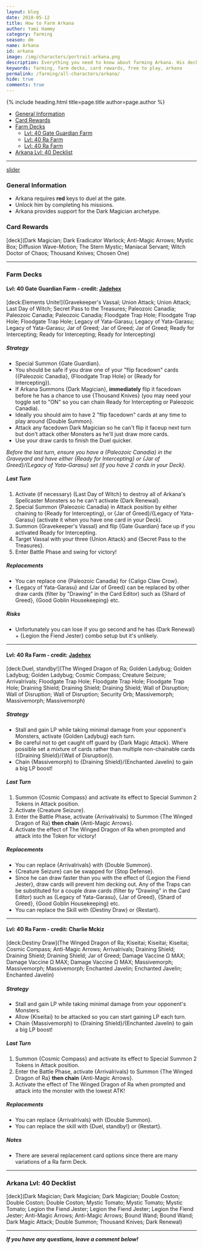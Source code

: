 ```yaml
---
layout: blog
date: 2018-05-12
title: How to Farm Arkana
author: Yami Hammy
category: farming
season: dm
name: Arkana
id: arkana
image: /img/characters/portrait-arkana.png
description: Everything you need to know about farming Arkana. His decklists, card rewards, top level farm decks with strategy information and free to play card replacements. This article will help you farm Arkana as efficiently as possible.
keywords: farming, farm decks, card rewards, free to play, arkana
permalink: /farming/all-characters/arkana/
hide: true
comments: true
---
```


{% include heading.html title=page.title author=page.author %}

- [General Information](#general-information)
- [Card Rewards](#card-rewards)
- [Farm Decks](#farm-decks)
    - [Lvl: 40 Gate Guardian Farm](#jadehex)
    - [Lvl: 40 Ra Farm](#jadehex2)
    - [Lvl: 40 Ra Farm](#charlie)
- [Arkana Lvl: 40 Decklist](#40)

---

[slider](/img/content/farming/arkana/slider.jpg)

### General Information
- Arkana requires **red** keys to duel at the gate.
- Unlock him by completing his missions.
- Arkana provides support for the Dark Magician archetype.

### Card Rewards
[deck](Dark Magician; Dark Eradicator Warlock; Anti-Magic Arrows; Mystic Box; Diffusion Wave-Motion; The Stern Mystic; Maniacal Servant; Witch Doctor of Chaos; Thousand Knives; Chosen One) 

---

### Farm Decks

<a name="jadehex"></a>

#### Lvl: 40 Gate Guardian Farm - credit: [Jadehex](/authors/jadehex/)
[deck:Elements Unite!](Gravekeeper's Vassal; Union Attack; Union Attack; Last Day of Witch; Secret Pass to the Treasures; Paleozoic Canadia; Paleozoic Canadia; Paleozoic Canadia; Floodgate Trap Hole; Floodgate Trap Hole; Floodgate Trap Hole; Legacy of Yata-Garasu; Legacy of Yata-Garasu; Legacy of Yata-Garasu; Jar of Greed; Jar of Greed; Jar of Greed; Ready for Intercepting; Ready for Intercepting; Ready for Intercepting)   

##### Strategy
- Special Summon {Gate Guardian}.
- You should be safe if you draw one of your "flip facedown" cards ({Paleozoic Canadia}, {Floodgate Trap Hole} or {Ready for Intercepting}).
- If Arkana Summons {Dark Magician}, **immediately**  flip it facedown before he has a chance to use {Thousand Knives} (you may need your toggle set to "ON" so you can chain Ready for Intercepting or Paleozoic Canadia).
- Ideally you should aim to have 2 "flip facedown" cards at any time to play around {Double Summon}.
- Attack any facedown Dark Magician so he can't flip it faceup next turn but don't attack other Monsters as he'll just draw more cards.
- Use your draw cards to finish the Duel quicker.

*Before the last turn, ensure you have a {Paleozoic Canadia} in the Graveyard and have either {Ready for Intercepting} or {Jar of Greed}/{Legacy of Yata-Garasu} set (if you have 2 cards in your Deck).*

##### Last Turn 
1. Activate (if necessary) {Last Day of Witch} to destroy all of Arkana's Spellcaster Monsters so he can't activate {Dark Renewal}.
2. Special Summon {Paleozoic Canadia} in Attack position by either chaining to {Ready for Intercepting}, or {Jar of Greed}/{Legacy of Yata-Garasu} (activate it when you have one card in your Deck).
3. Summon {Gravekeeper's Vassal} and flip {Gate Guardian} face up if you activated Ready for Intercepting. 
4. Target Vassal with your three {Union Attack} and {Secret Pass to the Treasures}.
5. Enter Battle Phase and swing for victory!

##### Replacements
- You can replace one {Paleozoic Canadia} for {Caligo Claw Crow}.
- {Legacy of Yata-Garasu} and {Jar of Greed} can be replaced by other draw cards (filter by "Drawing" in the Card Editor) such as {Shard of Greed}, {Good Goblin Housekeeping} etc. 

##### Risks
- Unfortunately you can lose if you go second and he has {Dark Renewal} + {Legion the Fiend Jester} combo setup but it's unlikely.

---

<a name="jadehex2"></a>

#### Lvl: 40 Ra Farm - credit: [Jadehex](/authors/jadehex/)
[deck:Duel, standby!](The Winged Dragon of Ra; Golden Ladybug; Golden Ladybug; Golden Ladybug; Cosmic Compass; Creature Seizure; Arrivalrivals; Floodgate Trap Hole; Floodgate Trap Hole; Floodgate Trap Hole; Draining Shield; Draining Shield; Draining Shield; Wall of Disruption; Wall of Disruption; Wall of Disruption; Security Orb; Massivemorph; Massivemorph; Massivemorph)

##### Strategy
- Stall and gain LP while taking minimal damage from your opponent's Monsters, activate {Golden Ladybug} each turn.
- Be careful not to get caught off guard by {Dark Magic Attack}. Where possible set a mixture of cards rather than multiple non-chainable cards ({Draining Shield}/{Wall of Disruption}).
- Chain {Massivemorph} to {Draining Shield}/{Enchanted Javelin} to gain a big LP boost!

##### Last Turn 
1. Summon {Cosmic Compass} and activate its effect to Special Summon 2 Tokens in Attack position. 
2. Activate {Creature Seizure}.
3. Enter the Battle Phase, activate {Arrivalrivals} to Summon {The Winged Dragon of Ra} **then chain** {Anti-Magic Arrows}.
4. Activate the effect of The Winged Dragon of Ra when prompted and attack into the Token for victory!
	
##### Replacements
- You can replace {Arrivalrivals} with {Double Summon}.
- {Creature Seizure} can be swapped for {Stop Defense}. 
- Since he can draw faster than you with the effect of {Legion the Fiend Jester}, draw cards will prevent him decking out. Any of the Traps can be substituted for a couple draw cards (filter by "Drawing" in the Card Editor) such as {Legacy of Yata-Garasu}, {Jar of Greed}, {Shard of Greed}, {Good Goblin Housekeeping} etc. 
- You can replace the Skill with {Destiny Draw} or {Restart}.

---

<a name="charlie"></a>

#### Lvl: 40 Ra Farm - credit: Charlie Mckiz
[deck:Destiny Draw](The Winged Dragon of Ra; Kiseitai; Kiseitai; Kiseitai; Cosmic Compass; Anti-Magic Arrows; Arrivalrivals; Draining Shield; Draining Shield; Draining Shield; Jar of Greed; Damage Vaccine Ω MAX; Damage Vaccine Ω MAX; Damage Vaccine Ω MAX; Massivemorph; Massivemorph; Massivemorph; Enchanted Javelin; Enchanted Javelin; Enchanted Javelin)

##### Strategy
- Stall and gain LP while taking minimal damage from your opponent's Monsters.
- Allow {Kiseitai} to be attacked so you can start gaining LP each turn.
- Chain {Massivemorph} to {Draining Shield}/{Enchanted Javelin} to gain a big LP boost!

##### Last Turn 
1. Summon {Cosmic Compass} and activate its effect to Special Summon 2 Tokens in Attack position. 
2. Enter the Battle Phase, activate {Arrivalrivals} to Summon {The Winged Dragon of Ra} **then chain** {Anti-Magic Arrows}.
3. Activate the effect of The Winged Dragon of Ra when prompted and attack into the monster with the lowest ATK!
	
##### Replacements
- You can replace {Arrivalrivals} with {Double Summon}.
- You can replace the skill with {Duel, standby!} or {Restart}.

##### Notes  
- There are several replacement card options since there are many variations of a Ra farm Deck.

---
 
<a name="40"></a>

### Arkana Lvl: 40 Decklist
[deck](Dark Magician; Dark Magician; Dark Magician; Double Coston; Double Coston; Double Coston; Mystic Tomato; Mystic Tomato; Mystic Tomato; Legion the Fiend Jester; Legion the Fiend Jester; Legion the Fiend Jester; Anti-Magic Arrows; Anti-Magic Arrows; Bound Wand; Bound Wand; Dark Magic Attack; Double Summon; Thousand Knives; Dark Renewal)

---

***If you have any questions, leave a comment below!***